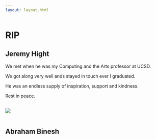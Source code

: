 ```yaml
---
layout: layout.html
---
```


# RIP

## Jeremy Hight

We met when he was my Computing and the Arts professor at UCSD.

We got along very well ands stayed in touch ever I graduated.

He was an endless supply of inspiration, support and kindness.

Rest in peace.

<img src="/jeremy-rock.jpg" style="margin: auto; xmax-width: 300px; margin-top: 16px; margin-bottom: 16px;">

## Abraham Binesh
